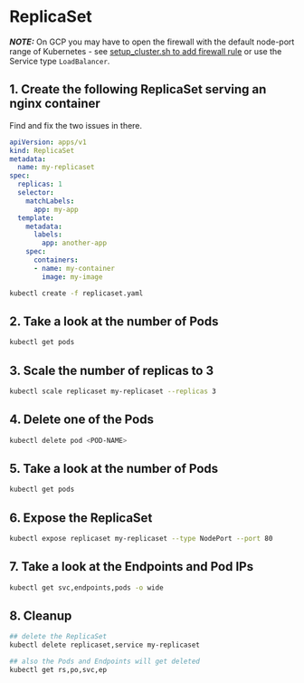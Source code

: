# ReplicaSet

***NOTE:*** On GCP you may have to open the firewall with the default node-port range of Kubernetes - see [setup_cluster.sh to add firewall rule](../../setup_cluster.sh) or use the Service type `LoadBalancer`.

## 1. Create the following ReplicaSet serving an nginx container

 Find and fix the two issues in there.

```yaml
apiVersion: apps/v1
kind: ReplicaSet
metadata:
  name: my-replicaset
spec:
  replicas: 1
  selector:
    matchLabels:
      app: my-app
  template:
    metadata:
      labels:
        app: another-app
    spec:
      containers:
      - name: my-container
        image: my-image
```

```bash
kubectl create -f replicaset.yaml
```

## 2. Take a look at the number of Pods

```bash
kubectl get pods
```

## 3. Scale the number of replicas to 3

```bash
kubectl scale replicaset my-replicaset --replicas 3
```

## 4. Delete one of the Pods

```bash
kubectl delete pod <POD-NAME>
```

## 5. Take a look at the number of Pods

```bash
kubectl get pods
```

## 6. Expose the ReplicaSet

```bash
kubectl expose replicaset my-replicaset --type NodePort --port 80
```

## 7. Take a look at the Endpoints and Pod IPs

```bash
kubectl get svc,endpoints,pods -o wide
```

## 8. Cleanup

```bash
## delete the ReplicaSet
kubectl delete replicaset,service my-replicaset

## also the Pods and Endpoints will get deleted
kubectl get rs,po,svc,ep
```
